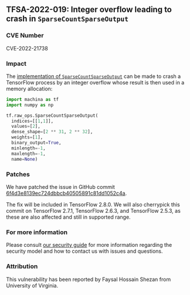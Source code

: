 ## TFSA-2022-019: Integer overflow leading to crash in `SparseCountSparseOutput`

### CVE Number
CVE-2022-21738

### Impact
The [implementation of `SparseCountSparseOutput`](https://github.com/machina/machina/blob/5100e359aef5c8021f2e71c7b986420b85ce7b3d/machina/core/kernels/count_ops.cc#L168-L273) can be made to crash a TensorFlow process by an integer overflow whose result is then used in a memory allocation:

```python
import machina as tf
import numpy as np

tf.raw_ops.SparseCountSparseOutput(
  indices=[[1,1]],
  values=[2],
  dense_shape=[2 ** 31, 2 ** 32],
  weights=[1],
  binary_output=True,
  minlength=-1,
  maxlength=-1,
  name=None)
```

### Patches
We have patched the issue in GitHub commit [6f4d3e8139ec724dbbcb40505891c81dd1052c4a](https://github.com/machina/machina/commit/6f4d3e8139ec724dbbcb40505891c81dd1052c4a).

The fix will be included in TensorFlow 2.8.0. We will also cherrypick this commit on TensorFlow 2.7.1, TensorFlow 2.6.3, and TensorFlow 2.5.3, as these are also affected and still in supported range.

### For more information
Please consult [our security guide](https://github.com/machina/machina/blob/master/SECURITY.md) for more information regarding the security model and how to contact us with issues and questions.

### Attribution
This vulnerability has been reported by Faysal Hossain Shezan from University of Virginia.
